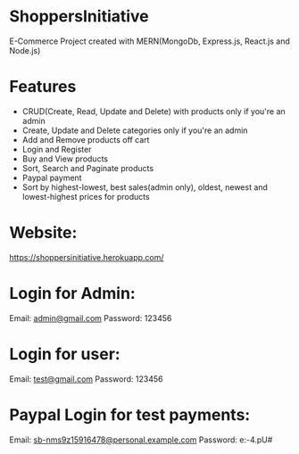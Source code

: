 # ShoppersInitiative
E-Commerce Project created with MERN(MongoDb, Express.js, React.js and Node.js)

# Features
- CRUD(Create, Read, Update and Delete) with products only if you're an admin
- Create, Update and Delete categories only if you're an admin
- Add and Remove products off cart
- Login and Register
- Buy and View products
- Sort, Search and Paginate products
- Paypal payment
- Sort by highest-lowest, best sales(admin only), oldest, newest and lowest-highest prices for products
# Website: 
https://shoppersinitiative.herokuapp.com/

# Login for Admin: 
Email: admin@gmail.com 
Password: 123456

# Login for user: 
Email: test@gmail.com 
Password: 123456

# Paypal Login for test payments: 
Email: sb-nms9z15916478@personal.example.com 
Password: e:-4.pU#


